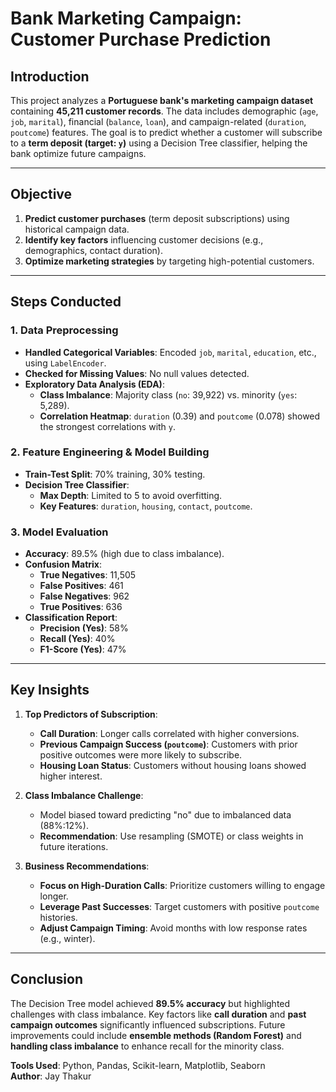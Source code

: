 # **Bank Marketing Campaign: Customer Purchase Prediction**

## **Introduction**  
This project analyzes a **Portuguese bank's marketing campaign dataset** containing **45,211 customer records**. The data includes demographic (`age`, `job`, `marital`), financial (`balance`, `loan`), and campaign-related (`duration`, `poutcome`) features. The goal is to predict whether a customer will subscribe to a **term deposit (target: `y`)** using a Decision Tree classifier, helping the bank optimize future campaigns.

---

## **Objective**  
1. **Predict customer purchases** (term deposit subscriptions) using historical campaign data.  
2. **Identify key factors** influencing customer decisions (e.g., demographics, contact duration).  
3. **Optimize marketing strategies** by targeting high-potential customers.  

---

## **Steps Conducted**  

### **1. Data Preprocessing**  
- **Handled Categorical Variables**: Encoded `job`, `marital`, `education`, etc., using `LabelEncoder`.  
- **Checked for Missing Values**: No null values detected.  
- **Exploratory Data Analysis (EDA)**:  
  - **Class Imbalance**: Majority class (`no`: 39,922) vs. minority (`yes`: 5,289).  
  - **Correlation Heatmap**: `duration` (0.39) and `poutcome` (0.078) showed the strongest correlations with `y`.  

### **2. Feature Engineering & Model Building**  
- **Train-Test Split**: 70% training, 30% testing.  
- **Decision Tree Classifier**:  
  - **Max Depth**: Limited to 5 to avoid overfitting.  
  - **Key Features**: `duration`, `housing`, `contact`, `poutcome`.  

### **3. Model Evaluation**  
- **Accuracy**: 89.5% (high due to class imbalance).  
- **Confusion Matrix**:  
  - **True Negatives**: 11,505  
  - **False Positives**: 461  
  - **False Negatives**: 962  
  - **True Positives**: 636  
- **Classification Report**:  
  - **Precision (Yes)**: 58%  
  - **Recall (Yes)**: 40%  
  - **F1-Score (Yes)**: 47%  

---

## **Key Insights**  
1. **Top Predictors of Subscription**:  
   - **Call Duration**: Longer calls correlated with higher conversions.  
   - **Previous Campaign Success (`poutcome`)**: Customers with prior positive outcomes were more likely to subscribe.  
   - **Housing Loan Status**: Customers without housing loans showed higher interest.  

2. **Class Imbalance Challenge**:  
   - Model biased toward predicting "no" due to imbalanced data (88%:12%).  
   - **Recommendation**: Use resampling (SMOTE) or class weights in future iterations.  

3. **Business Recommendations**:  
   - **Focus on High-Duration Calls**: Prioritize customers willing to engage longer.  
   - **Leverage Past Successes**: Target customers with positive `poutcome` histories.  
   - **Adjust Campaign Timing**: Avoid months with low response rates (e.g., winter).  

---

## **Conclusion**  
The Decision Tree model achieved **89.5% accuracy** but highlighted challenges with class imbalance. Key factors like **call duration** and **past campaign outcomes** significantly influenced subscriptions. Future improvements could include **ensemble methods (Random Forest)** and **handling class imbalance** to enhance recall for the minority class.  

**Tools Used**: Python, Pandas, Scikit-learn, Matplotlib, Seaborn  
**Author**: Jay Thakur
